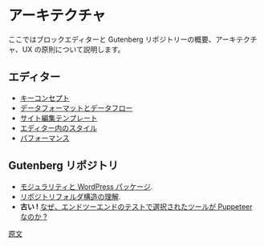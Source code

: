 <!--
# Architecture
 -->
# アーキテクチャ

<!--
Let’s look at the big picture and the architectural and UX principles of the block editor and the Gutenberg repository.
 -->
ここではブロックエディターと Gutenberg リポジトリーの概要、アーキテクチャ、UX の原則について説明します。

<!--
-   [Key Concepts](/docs/explanations/architecture/key-concepts.md)
-   [Data Format And Data Flow](/docs/explanations/architecture/data-flow.md)
-   [Understand the repository folder structure](/docs/contributors/folder-structure.md).
-   [Modularity and WordPress Packages](/docs/explanations/architecture/modularity.md).
-   [Block Editor Performance](/docs/explanations/architecture/performance.md).
-   What are the decision decisions behind the Data Module?
-   [Why is Puppeteer the tool of choice for end-to-end tests?](/docs/explanations/architecture/automated-testing.md)
-   [What's the difference between the different editor packages? What's the purpose of each package?](/docs/explanations/architecture/modularity.md#whats-the-difference-between-the-different-editor-packages-whats-the-purpose-of-each-package)
-   [Template and template parts flows](/docs/explanations/architecture/full-site-editing-templates.md)
 -->
<!-- 
- [キーコンセプト](https://ja.wordpress.org/team/handbook/block-editor/explanations/architecture/key-concepts/)
- [データフォーマットとデータフロー](https://ja.wordpress.org/team/handbook/block-editor/explanations/architecture/data-flow/)
- [リポジトリフォルダ構造の理解](https://ja.wordpress.org/team/handbook/block-editor/explanations/architecture/folder-structure/).
- [モジュラリティと WordPress パッケージ](https://ja.wordpress.org/team/handbook/block-editor/explanations/architecture/modularity).
- [ブロックエディターのパフォーマンス](https://ja.wordpress.org/team/handbook/block-editor/explanations/architecture/performance).
- データモジュールの背後の決定とは何か ?
- [なぜ、エンドツーエンドのテストで選択されたツールが Puppeteer なのか ?](https://ja.wordpress.org/team/handbook/block-editor/explanations/architecture/automated-testing)
- [異なるエディターパッケージの違いは何か ? 各パッケージの目的は何か ?](https://ja.wordpress.org/team/handbook/block-editor/explanations/architecture/modularity#whats-the-difference-between-the-different-editor-packages-whats-the-purpose-of-each-package)
- [テンプレートとテンプレートパーツフロー](https://ja.wordpress.org/team/handbook/block-editor/explanations/architecture/full-site-editing-templates/)
 -->
<!-- 
## Editor
 -->
## エディター

<!-- 
-   [Key concepts](/docs/explanations/architecture/key-concepts.md).
-   [Data format and data flow](/docs/explanations/architecture/data-flow.md).
-   [Site editing templates](/docs/explanations/architecture/full-site-editing-templates.md).
-   [Styles in the editor](/docs/explanations/architecture/styles.md).
-   [Performance](/docs/explanations/architecture/performance.md).
 -->
-   [キーコンセプト](https://ja.wordpress.org/team/handbook/block-editor/explanations/architecture/key-concepts/)
-   [データフォーマットとデータフロー](https://ja.wordpress.org/team/handbook/block-editor/explanations/architecture/data-flow/)
-   [サイト編集テンプレート](https://ja.wordpress.org/team/handbook/block-editor/explanations/architecture/full-site-editing-templates)
-   [エディター内のスタイル](https://ja.wordpress.org/team/handbook/block-editor/explanations/architecture/styles)
-   [パフォーマンス](https://ja.wordpress.org/team/handbook/block-editor/explanations/architecture/performance)

<!-- 
## Gutenberg Repository
 -->
## Gutenberg リポジトリ

-   [モジュラリティと WordPress パッケージ](https://ja.wordpress.org/team/handbook/block-editor/explanations/architecture/modularity).
-   [リポジトリフォルダ構造の理解](https://ja.wordpress.org/team/handbook/block-editor/contributors/folder-structure).
-   **古い !** [なぜ、エンドツーエンドのテストで選択されたツールが Puppeteer なのか ?](https://ja.wordpress.org/team/handbook/block-editor/explanations/architecture/automated-testing)

[原文](https://github.com/WordPress/gutenberg/blob/trunk/docs/explanations/architecture/README.md)
